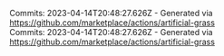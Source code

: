Commits: 2023-04-14T20:48:27.626Z - Generated via https://github.com/marketplace/actions/artificial-grass
<br>
Commits: 2023-04-14T20:48:27.626Z - Generated via https://github.com/marketplace/actions/artificial-grass
<br>
